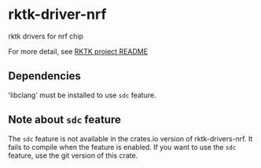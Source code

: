 # rktk-driver-nrf

rktk drivers for nrf chip

For more detail, see [RKTK project README](https://github.com/nazo6/rktk)

## Dependencies

'libclang' must be installed to use `sdc` feature.

## Note about `sdc` feature

The `sdc` feature is not available in the crates.io version of rktk-drivers-nrf.
It fails to compile when the feature is enabled. If you want to use the `sdc`
feature, use the git version of this crate.
